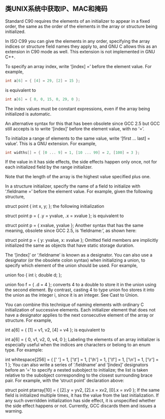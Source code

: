 ## 类UNIX系统中获取IP、MAC和掩码

Standard C90 requires the elements of an initializer to appear in a fixed order, the same as the order of the elements in the array or structure being initialized.

In ISO C99 you can give the elements in any order, specifying the array indices or structure field names they apply to, and GNU C allows this as an extension in C90 mode as well. This extension is not implemented in GNU C++.

To specify an array index, write ‘[index] =’ before the element value. For example,

```c
int a[6] = { [4] = 29, [2] = 15 };
```

is equivalent to

```c
int a[6] = { 0, 0, 15, 0, 29, 0 };
```

The index values must be constant expressions, even if the array being initialized is automatic.

An alternative syntax for this that has been obsolete since GCC 2.5 but GCC still accepts is to write ‘[index]’ before the element value, with no ‘=’.

To initialize a range of elements to the same value, write ‘[first ... last] = value’. This is a GNU extension. For example,

```c
int widths[] = { [0 ... 9] = 1, [10 ... 99] = 2, [100] = 3 };
```

If the value in it has side effects, the side effects happen only once, not for each initialized field by the range initializer.

Note that the length of the array is the highest value specified plus one.

In a structure initializer, specify the name of a field to initialize with ‘.fieldname =’ before the element value. For example, given the following structure,

struct point { int x, y; };
the following initialization

struct point p = { .y = yvalue, .x = xvalue };
is equivalent to

struct point p = { xvalue, yvalue };
Another syntax that has the same meaning, obsolete since GCC 2.5, is ‘fieldname:’, as shown here:

struct point p = { y: yvalue, x: xvalue };
Omitted field members are implicitly initialized the same as objects that have static storage duration.

The ‘[index]’ or ‘.fieldname’ is known as a designator. You can also use a designator (or the obsolete colon syntax) when initializing a union, to specify which element of the union should be used. For example,

union foo { int i; double d; };

union foo f = { .d = 4 };
converts 4 to a double to store it in the union using the second element. By contrast, casting 4 to type union foo stores it into the union as the integer i, since it is an integer. See Cast to Union.

You can combine this technique of naming elements with ordinary C initialization of successive elements. Each initializer element that does not have a designator applies to the next consecutive element of the array or structure. For example,

int a[6] = { [1] = v1, v2, [4] = v4 };
is equivalent to

int a[6] = { 0, v1, v2, 0, v4, 0 };
Labeling the elements of an array initializer is especially useful when the indices are characters or belong to an enum type. For example:

int whitespace[256]
  = { [' '] = 1, ['\t'] = 1, ['\h'] = 1,
      ['\f'] = 1, ['\n'] = 1, ['\r'] = 1 };
You can also write a series of ‘.fieldname’ and ‘[index]’ designators before an ‘=’ to specify a nested subobject to initialize; the list is taken relative to the subobject corresponding to the closest surrounding brace pair. For example, with the ‘struct point’ declaration above:

struct point ptarray[10] = { [2].y = yv2, [2].x = xv2, [0].x = xv0 };
If the same field is initialized multiple times, it has the value from the last initialization. If any such overridden initialization has side effect, it is unspecified whether the side effect happens or not. Currently, GCC discards them and issues a warning.


